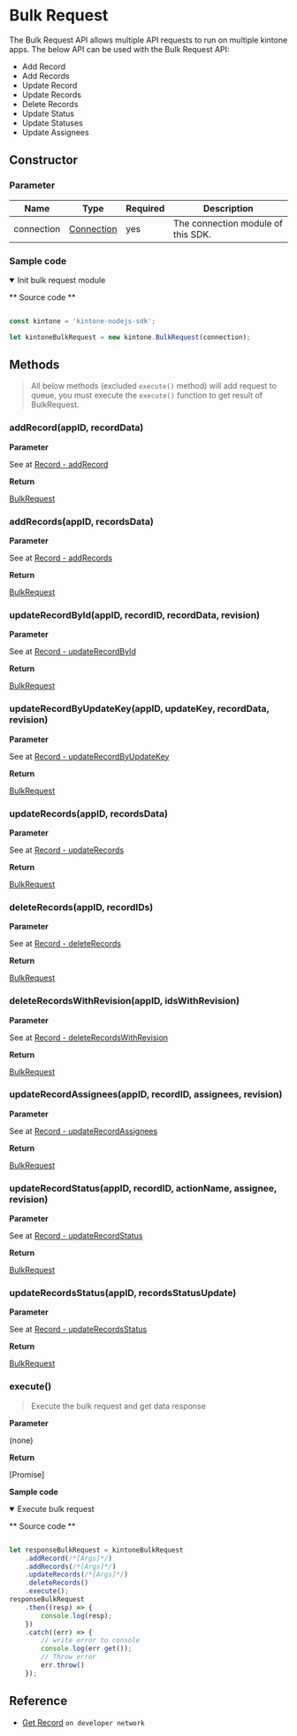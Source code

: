 # Bulk Request

The Bulk Request API allows multiple API requests to run on multiple kintone apps. The below API can be used with the Bulk Request API:

- Add Record
- Add Records
- Update Record
- Update Records
- Delete Records
- Update Status
- Update Statuses
- Update Assignees

## Constructor

### **Parameter**

| Name| Type| Required| Description |
| --- | --- | --- | --- |
| connection | [Connection](./connection) | yes | The connection module of this SDK.

### **Sample code**

<details class="tab-container" open>
<Summary>Init bulk request module</Summary>

** Source code **

```javascript

const kintone = 'kintone-nodejs-sdk';

let kintoneBulkRequest = new kintone.BulkRequest(connection);
```

</details>

## Methods

> All below methods (excluded `execute()` method) will add request to queue, you must execute the `execute()` function to get result of BulkRequest.

### addRecord(appID, recordData)

**Parameter**

See at [Record - addRecord](./record)

**Return**

[BulkRequest](#bulkrequest)

### addRecords(appID, recordsData)

**Parameter**

See at [Record - addRecords](./record)

**Return**

[BulkRequest](#bulkrequest)

### updateRecordById(appID, recordID, recordData, revision)

**Parameter**

See at [Record - updateRecordById](./record)

**Return**

[BulkRequest](#bulkrequest)

### updateRecordByUpdateKey(appID, updateKey, recordData, revision)

**Parameter**

See at [Record - updateRecordByUpdateKey](./record)

**Return**

[BulkRequest](#bulkrequest)

### updateRecords(appID, recordsData)

**Parameter**

See at [Record - updateRecords](./record)

**Return**

[BulkRequest](#bulkrequest)

### deleteRecords(appID, recordIDs)

**Parameter**

See at [Record - deleteRecords](./record)

**Return**

[BulkRequest](#bulkrequest)

### deleteRecordsWithRevision(appID, idsWithRevision)

**Parameter**

See at [Record - deleteRecordsWithRevision](./record)

**Return**

[BulkRequest](#bulkrequest)

### updateRecordAssignees(appID, recordID, assignees, revision)

**Parameter**

See at [Record - updateRecordAssignees](./record)

**Return**

[BulkRequest](#bulkrequest)

### updateRecordStatus(appID, recordID, actionName, assignee, revision)

**Parameter**

See at [Record - updateRecordStatus](./record)

**Return**

[BulkRequest](#bulkrequest)

### updateRecordsStatus(appID, recordsStatusUpdate)

**Parameter**

See at [Record - updateRecordsStatus](./record)

**Return**

[BulkRequest](#bulkrequest)

### execute()

> Execute the bulk request and get data response

**Parameter**

(none)

**Return**

[Promise]

**Sample code**

<details class="tab-container" open>
<Summary>Execute bulk request</Summary>

** Source code **

```javascript

let responseBulkRequest = kintoneBulkRequest
    .addRecord(/*[Args]*/)
    .addRecords(/*[Args]*/)
    .updateRecords(/*[Args]*/)
    .deleteRecords()
    .execute();
responseBulkRequest
    .then((resp) => {
        console.log(resp);
    })
    .catch((err) => {
        // write error to console
        console.log(err.get());
        // Throw error
        err.throw()
    });
```

</details>

## Reference

- [Get Record](https://developer.kintone.io/hc/en-us/articles/213149287/) `on developer network`